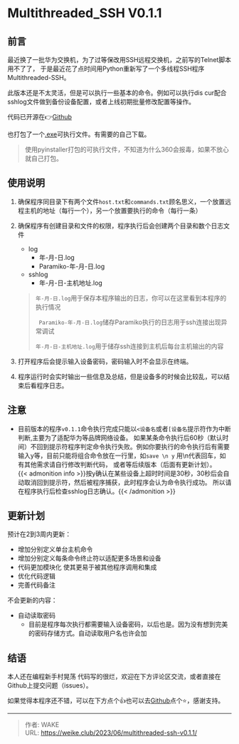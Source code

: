 # Multithreaded_SSH V0.1.1


## 前言

最近换了一批华为交换机，为了过等保改用SSH远程交换机，之前写的Telnet脚本用不了了，
于是最近花了点时间用Python重新写了一个多线程SSH程序 Multithreaded-SSH。

此版本还是不太灵活，但是可以执行一些基本的命令。例如可以执行dis cur配合sshlog文件做到备份设备配置，或者上线初期批量修改配置等操作。
<!--more-->


代码已开源在👉[Github](https://github.com/WEI-KE/Multithreaded-SSH)

也打包了一个[.exe](https://github.com/WEI-KE/Multithreaded-SSH/releases)可执行文件。有需要的自己下载。

> 使用pyinstaller打包的可执行文件，不知道为什么360会报毒，如果不放心就自己打包。

## 使用说明

1. 确保程序同目录下有两个文件```host.txt```和```commands.txt```顾名思义，一个放置远程主机的地址（每行一个），另一个放置要执行的命令（每行一条）
2. 确保程序有创建目录和文件的权限，程序执行后会创建两个目录和数个日志文件
    - log
        - 年-月-日.log
        - Paramiko-年-月-日.log
    - sshlog
        - 年-月-日-主机地址.log

   > ```年-月-日.log```用于保存本程序输出的日志，你可以在这里看到本程序的执行情况
   >
   >  ``` Paramiko-年-月-日.log```储存Paramiko执行的日志用于ssh连接出现异常调试
   >
   >  ```年-月-日-主机地址.log```用于储存ssh连接到主机后每台主机输出的内容

3. 打开程序后会提示输入设备密码，密码输入时不会显示在终端。

4. 程序运行时会实时输出一些信息及总结，但是设备多的时候会比较乱，可以结束后看程序日志。

## 注意

- 目前版本的程序```v0.1.1```命令执行完成只能以```<设备名```或者```[设备名```提示符作为中断判断,主要为了适配华为等品牌网络设备。
  如果某条命令执行后60秒（默认时间）不回到提示符程序判定命令执行失败。例如你要执行的命令执行后有需要输入y等，目前只能将组合命令放在一行里，如```save \n y```
  用\n代表回车，如有其他需求请自行修改判断代码， 或者等后续版本（后面有更新计划）。<br>
  {{< admonition info >}}按y确认在某些设备上超时时间是30秒，30秒后会自动取消回到提示符，然后被程序捕获，此时程序会认为命令执行成功。
  所以请在程序执行后检查sshlog日志确认。{{< /admonition >}}

## 更新计划

预计在2到3周内更新：

- 增加分别定义单台主机命令
- 增加分别定义每条命令终止符以适配更多场景和设备
- 代码更加模块化 使其更易于被其他程序调用和集成
- 优化代码逻辑
- 完善代码备注

不会更新的内容：

- 自动读取密码
    - 目前是程序每次执行都需要输入设备密码，以后也是。因为没有想到完美的密码存储方式。自动读取用户名也许会加

## 结语

本人还在编程新手村晃荡 代码写的很烂，欢迎在下方评论区交流，或者直接在Github上提交问题（issues）。

如果觉得本程序还不错，可以在下方点个👍也可以去[Github](https://github.com/WEI-KE/Multithreaded-SSH)点个⭐，感谢支持。

---

> 作者: WAKE  
> URL: https://weike.club/2023/06/multithreaded-ssh-v0.1.1/  

